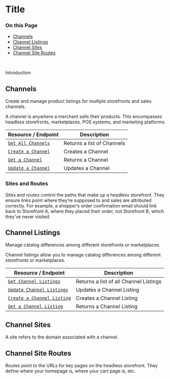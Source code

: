 # Title

<div class="otp" id="no-index">

### On this Page	
- [Channels](#channels)
- [Channel Listings](#channel-listings)
- [Channel Sites](#channel-sites)
- [Channel Site Routes](#channel-site-routes)

</div>
<br>

Introduction

## Channels

Create and manage product listings for multiple storefronts and sales channels. 

A channel is anywhere a merchant sells their products. This encompasses headless storefronts, marketplaces, POS systems, and marketing platforms.

|Resource / Endpoint|Description|
|-|-|
|[`Get All Channels`](https://developer.bigcommerce.com/api-reference/cart-checkout/channels-listings-api/channels/listchannels)|Returns a list of Channels|
|[`Create a Channel`](https://developer.bigcommerce.com/api-reference/cart-checkout/channels-listings-api/channels/createchannel)|Creates a Channel|
|[`Get a Channel`](https://developer.bigcommerce.com/api-reference/cart-checkout/channels-listings-api/channels/getchannel)|Returns a Channel|
|[`Update a Channel`](https://developer.bigcommerce.com/api-reference/cart-checkout/channels-listings-api/channels/updatechannel)|Updates a Channel|

### Sites and Routes

Sites and routes control the paths that make up a headless storefront. They ensure links point where they’re supposed to and sales are attributed correctly. For example, a shopper’s order confirmation email should link back to Storefront A, where they placed their order, not Storefront B, which they’ve never visited.

## Channel Listings 

Manage catalog differences among different storefronts or marketplaces. 

Channel listings allow you to manage catalog differences among different storefronts or marketplaces.

|Resource / Endpoint|Description|
|-|-|
|[`Get Channel Listings`](https://developer.bigcommerce.com/api-reference/cart-checkout/channels-listings-api/channel-listings/listchannellistings)|Returns a list of all Channel Listings|
|[`Update Channel Listings`](https://developer.bigcommerce.com/api-reference/cart-checkout/channels-listings-api/channel-listings/updatechannellistings)|Updates a Channel Listing|
|[`Create a Channel Listing`](https://developer.bigcommerce.com/api-reference/cart-checkout/channels-listings-api/channel-listings/createchannellistings)|Creates a Channel Listing|
|[`Get a Channel Listing`](https://developer.bigcommerce.com/api-reference/cart-checkout/channels-listings-api/channel-listings/getchannellisting)|Returns a Channel Listing|

## Channel Sites

A site refers to the domain associated with a channel. 

## Channel Site Routes

Routes point to the URLs for key pages on the headless storefront. They define where your homepage is, where your cart page is, etc.